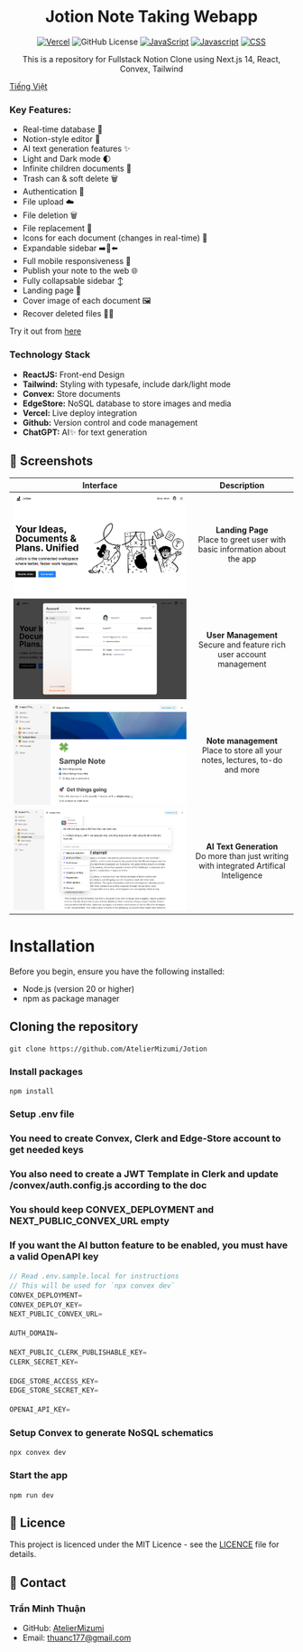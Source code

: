 <div align=center>

# Jotion Note Taking Webapp

[![Vercel](https://therealsujitk-vercel-badge.vercel.app/?app=jotion-steel)](https://jotion-steel.vercel.app)
![GitHub License](https://img.shields.io/github/license/AtelierMizumi/Jotion)
[![JavaScript](https://img.shields.io/badge/Typescript-95.7%25-blue)](https://github.com/m4tthi3u/Jotion)
[![Javascript](https://img.shields.io/badge/Javascript-3%25-yellow)](https://github.com/m4tthi3u/Jotion)
[![CSS](https://img.shields.io/badge/CSS-1.3%25-purple)](https://github.com/m4tthi3u/Jotion)

This is a repository for Fullstack Notion Clone using Next.js 14, React, Convex, Tailwind

</div>

[Tiếng Việt](VIET-README.md)

### Key Features:

- Real-time database  🔗
- Notion-style editor 📝
- AI text generation features ✨
- Light and Dark mode 🌓
- Infinite children documents 🌲
- Trash can & soft delete 🗑️
- Authentication 🔐
- File upload ☁️
- File deletion 🗑️
- File replacement 🔧
- Icons for each document (changes in real-time) 🌠
- Expandable sidebar ➡️🔀⬅️
- Full mobile responsiveness 📱
- Publish your note to the web 🌐
- Fully collapsable sidebar ↕️
- Landing page 🛬
- Cover image of each document 🖼️
- Recover deleted files 🔄📄

Try it out from [here](https://jotion-stell.vercel.app)

### Technology Stack

- **ReactJS:** Front-end Design
- **Tailwind:** Styling with typesafe, include dark/light mode
- **Convex:** Store documents
- **EdgeStore:** NoSQL database to store images and media
- **Vercel:** Live deploy integration
- **Github:** Version control and code management
- **ChatGPT:** AI✨ for text generation

## 📸 Screenshots

<div align="center">

| Interface | Description |
|:-:|:-:|
| ![Landing Page](screenshots/preview-1.png) | **Landing Page**<br/>Place to greet user with basic information about the app |
| ![User Management](screenshots/preview-2.png) | **User Management**<br/>Secure and feature rich user account management |
| ![Note Management](screenshots/preview-3.png) | **Note management**<br/>Place to store all your notes, lectures, to-do and more |
| ![AI Text Generation](screenshots/preview-4.png) | **AI Text Generation**<br/>Do more than just writing with integrated Artifical Inteligence |

</div>

# Installation

Before you begin, ensure you have the following installed:

- Node.js (version 20 or higher)
- npm as package manager

## Cloning the repository

```shell
git clone https://github.com/AtelierMizumi/Jotion
```

### Install packages

```shell
npm install
```

### Setup .env file

### You need to create Convex, Clerk and Edge-Store account to get needed keys

### You also need to create a JWT Template in Clerk and update /convex/auth.config.js according to the doc

### You should keep CONVEX_DEPLOYMENT and NEXT_PUBLIC_CONVEX_URL empty

### If you want the AI button feature to be enabled, you must have a valid OpenAPI key

```js
// Read .env.sample.local for instructions
// This will be used for `npx convex dev`
CONVEX_DEPLOYMENT=
CONVEX_DEPLOY_KEY=
NEXT_PUBLIC_CONVEX_URL=

AUTH_DOMAIN=

NEXT_PUBLIC_CLERK_PUBLISHABLE_KEY=
CLERK_SECRET_KEY=

EDGE_STORE_ACCESS_KEY=
EDGE_STORE_SECRET_KEY=

OPENAI_API_KEY=
```

### Setup Convex to generate NoSQL schematics

```shell
npx convex dev
```

### Start the app

```shell
npm run dev
```

## 📄 Licence

This project is licenced under the MIT Licence - see the [LICENCE](LICENSE) file for details.

## 👥 Contact

### Trần Minh Thuận

- GitHub: [AtelierMizumi](https://github.com/AtelierMizumi)
- Email: [thuanc177@gmail.com](https://mail.google.com/mail/?view=cm&fs=1&to=someone@example.com&su=SUBJECT&body=BODY&bcc=thuanc177@gmail.com)
